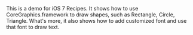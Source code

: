 This is a demo for iOS 7 Recipes. 
It shows how to use CoreGraphics.framework to draw shapes, such as Rectangle, Circle, Triangle.
What's more, it also shows how to add customized font and use that font to draw text.